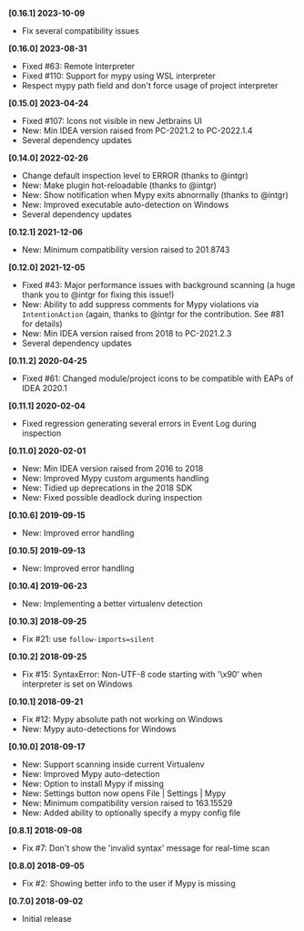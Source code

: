 **[0.16.1] 2023-10-09**

- Fix several compatibility issues

**[0.16.0] 2023-08-31**

- Fixed #63: Remote Interpreter
- Fixed #110: Support for mypy using WSL interpreter
- Respect mypy path field and don't force usage of project interpreter

**[0.15.0] 2023-04-24**

- Fixed #107: Icons not visible in new Jetbrains UI
- New: Min IDEA version raised from PC-2021.2 to PC-2022.1.4
- Several dependency updates

**[0.14.0] 2022-02-26**

- Change default inspection level to ERROR (thanks to @intgr)
- New: Make plugin hot-reloadable (thanks to @intgr)
- New: Show notification when Mypy exits abnormally (thanks to @intgr)
- New: Improved executable auto-detection on Windows
- Several dependency updates

**[0.12.1] 2021-12-06**

- New: Minimum compatibility version raised to 201.8743

**[0.12.0] 2021-12-05**

- Fixed #43: Major performance issues with background scanning (a huge thank you to @intgr for fixing this issue!)
- New: Ability to add suppress comments for Mypy violations via `IntentionAction` (again, thanks to @intgr for the
  contribution. See #81 for details)
- New: Min IDEA version raised from 2018 to PC-2021.2.3
- Several dependency updates

**[0.11.2] 2020-04-25**

- Fixed #61: Changed module/project icons to be compatible with EAPs of IDEA 2020.1

**[0.11.1] 2020-02-04**

- Fixed regression generating several errors in Event Log during inspection

**[0.11.0] 2020-02-01**

- New: Min IDEA version raised from 2016 to 2018
- New: Improved Mypy custom arguments handling
- New: Tidied up deprecations in the 2018 SDK
- New: Fixed possible deadlock during inspection

**[0.10.6] 2019-09-15**

- New: Improved error handling

**[0.10.5] 2019-09-13**

- New: Improved error handling

**[0.10.4] 2019-06-23**

- New: Implementing a better virtualenv detection

**[0.10.3] 2018-09-25**

- Fix #21: use `follow-imports=silent`

**[0.10.2] 2018-09-25**

- Fix #15: SyntaxError: Non-UTF-8 code starting with '\x90' when interpreter is set on Windows

**[0.10.1] 2018-09-21**

- Fix #12: Mypy absolute path not working on Windows
- New: Mypy auto-detections for Windows

**[0.10.0] 2018-09-17**

- New: Support scanning inside current Virtualenv
- New: Improved Mypy auto-detection
- New: Option to install Mypy if missing
- New: Settings button now opens File | Settings | Mypy
- New: Minimum compatibility version raised to 163.15529
- New: Added ability to optionally specify a mypy config file

**[0.8.1] 2018-09-08**

- Fix #7: Don't show the 'invalid syntax' message for real-time scan

**[0.8.0] 2018-09-05**

- Fix #2: Showing better info to the user if Mypy is missing

**[0.7.0] 2018-09-02**

- Initial release
